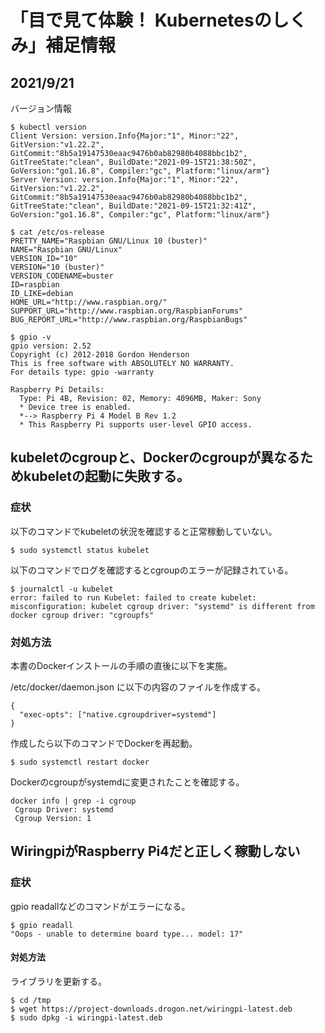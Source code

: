 # 「目で見て体験！ Kubernetesのしくみ」補足情報

## 2021/9/21

バージョン情報

    $ kubectl version
    Client Version: version.Info{Major:"1", Minor:"22", GitVersion:"v1.22.2", GitCommit:"8b5a19147530eaac9476b0ab82980b4088bbc1b2", GitTreeState:"clean", BuildDate:"2021-09-15T21:38:50Z", GoVersion:"go1.16.8", Compiler:"gc", Platform:"linux/arm"}
    Server Version: version.Info{Major:"1", Minor:"22", GitVersion:"v1.22.2", GitCommit:"8b5a19147530eaac9476b0ab82980b4088bbc1b2", GitTreeState:"clean", BuildDate:"2021-09-15T21:32:41Z", GoVersion:"go1.16.8", Compiler:"gc", Platform:"linux/arm"}

    $ cat /etc/os-release 
    PRETTY_NAME="Raspbian GNU/Linux 10 (buster)"
    NAME="Raspbian GNU/Linux"
    VERSION_ID="10"
    VERSION="10 (buster)"
    VERSION_CODENAME=buster
    ID=raspbian
    ID_LIKE=debian
    HOME_URL="http://www.raspbian.org/"
    SUPPORT_URL="http://www.raspbian.org/RaspbianForums"
    BUG_REPORT_URL="http://www.raspbian.org/RaspbianBugs"

    $ gpio -v
    gpio version: 2.52
    Copyright (c) 2012-2018 Gordon Henderson
    This is free software with ABSOLUTELY NO WARRANTY.
    For details type: gpio -warranty

    Raspberry Pi Details:
      Type: Pi 4B, Revision: 02, Memory: 4096MB, Maker: Sony 
      * Device tree is enabled.
      *--> Raspberry Pi 4 Model B Rev 1.2
      * This Raspberry Pi supports user-level GPIO access.

## kubeletのcgroupと、Dockerのcgroupが異なるためkubeletの起動に失敗する。

### 症状

以下のコマンドでkubeletの状況を確認すると正常稼動していない。

    $ sudo systemctl status kubelet

以下のコマンドでログを確認するとcgroupのエラーが記録されている。

    $ journalctl -u kubelet
    error: failed to run Kubelet: failed to create kubelet:
    misconfiguration: kubelet cgroup driver: "systemd" is different from docker cgroup driver: "cgroupfs"

### 対処方法

本書のDockerインストールの手順の直後に以下を実施。

/etc/docker/daemon.json に以下の内容のファイルを作成する。

    {
      "exec-opts": ["native.cgroupdriver=systemd"]
    }

作成したら以下のコマンドでDockerを再起動。

    $ sudo systemctl restart docker

Dockerのcgroupがsystemdに変更されたことを確認する。

    docker info | grep -i cgroup
     Cgroup Driver: systemd
     Cgroup Version: 1

## WiringpiがRaspberry Pi4だと正しく稼動しない

### 症状

gpio readallなどのコマンドがエラーになる。

    $ gpio readall
    "Oops - unable to determine board type... model: 17"

#### 対処方法

ライブラリを更新する。

    $ cd /tmp
    $ wget https://project-downloads.drogon.net/wiringpi-latest.deb
    $ sudo dpkg -i wiringpi-latest.deb

